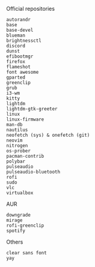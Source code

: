 Official repositories

    autorandr
    base
    base-devel
    blueman
    brightnessctl
    discord
    dunst
    efibootmgr
    firefox
    flameshot
    font awesome
    gparted
    greenclip
    grub
    i3-wm
    kitty
    lightdm
    lightdm-gtk-greeter
    linux
    linux-firmware
    man-db
    nautilus
    neofetch (sys) & onefetch (git)
    neovim
    nitrogen
    os-prober
    pacman-contrib
    polybar
    pulseaudio
    pulseaudio-bluetooth
    rofi
    sudo
    vlc
    virtualbox

AUR

    downgrade
    mirage
    rofi-greenclip
    spotify

Others

    clear sans font
    yay